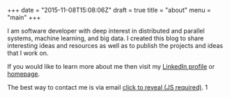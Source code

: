 +++
date = "2015-11-08T15:08:06Z"
draft = true
title = "about"
menu = "main"
+++

I am software developer with deep interest in distributed and parallel systems, machine learning, and big data. I created this blog to share interesting ideas and resources as well as to publish the projects and ideas that I work on.

If you would like to learn more about me then visit my [LinkedIn profile](https://uk.linkedin.com/in/jaroslawhirniak) or [homepage](http://hirniak.com/).

The best way to contact me is via email <a id="mm" href="mailto:nospam@thanks.com">click to reveal (JS required)</a>.
1

<script type='text/javascript'>
$("a#mm").click(function () {
	  var secret = function () { return atob('akBoaXJuaWFrLmluZm8='); }
      
      $(this).value(secret());
      $(this).off("click");
      $(this).click();
  });
</script>